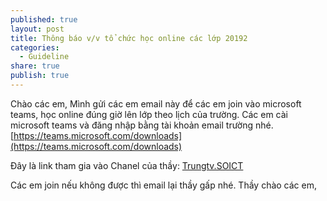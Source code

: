 ```yaml
---
published: true
layout: post
title: Thông báo v/v tổ chức học online các lớp 20192
categories:
  - Guideline
share: true
publish: true
---
```

Chào các em, 
Mình gửi các em email này để các em join vào microsoft teams, học online đúng giờ lên lớp theo lịch của trường. 
Các em cài microsoft teams và đăng nhập bằng tài khoản email trường nhé. 
[https://teams.microsoft.com/downloads](https://teams.microsoft.com/downloads)

Đây là link tham gia vào Chanel của thầy: [Trungtv.SOICT](https://teams.microsoft.com/l/team/19%3a9c2c9c0d6af3493dac64fe25a4c7c424%40thread.skype/conversations?groupId=83d5c695-8fe0-4b12-aa3a-94dff1562b2e&tenantId=06f1b89f-07e8-464f-b408-ec1b45703f31)


Các em join nếu không được thì email lại thầy gấp nhé. 
Thầy chào các em, 